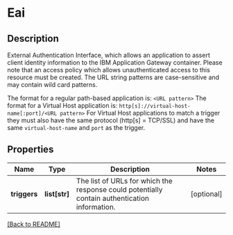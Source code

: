 # Eai

## Description

External Authentication Interface, which allows an application to assert client identity information to the IBM Application Gateway container.
Please note that an access policy which allows unauthenticated access to this resource must be created. The URL string patterns are case-sensitive and may contain wild card patterns.

The format for a regular path-based application is: `<URL pattern>`
The format for a Virtual Host application is: `http[s]://virtual-host-name[:port]/<URL pattern>`
For Virtual Host applications to match a trigger they must also have the same protocol (http[s] = TCP/SSL) and have the same `virtual-host-name` and `port` as the trigger.


## Properties

Name | Type | Description | Notes
------------ | ------------- | ------------- | -------------
**triggers** | **list[str]** | The list of URLs for which the response could potentially contain authentication information.  | [optional] 

[[Back to README]](../README.md)



